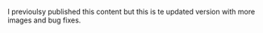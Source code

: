 I previoulsy published this content but this is te updated version with more images and bug fixes.									
